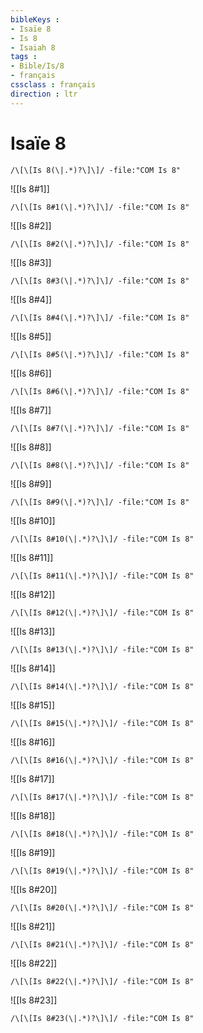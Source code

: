 ```yaml
---
bibleKeys : 
- Isaïe 8
- Is 8
- Isaiah 8
tags : 
- Bible/Is/8
- français
cssclass : français
direction : ltr
---
```


# Isaïe 8

```query
/\[\[Is 8(\|.*)?\]\]/ -file:"COM Is 8"
```



![[Is 8#1]]

```query
/\[\[Is 8#1(\|.*)?\]\]/ -file:"COM Is 8"
```

![[Is 8#2]]

```query
/\[\[Is 8#2(\|.*)?\]\]/ -file:"COM Is 8"
```

![[Is 8#3]]

```query
/\[\[Is 8#3(\|.*)?\]\]/ -file:"COM Is 8"
```

![[Is 8#4]]

```query
/\[\[Is 8#4(\|.*)?\]\]/ -file:"COM Is 8"
```

![[Is 8#5]]

```query
/\[\[Is 8#5(\|.*)?\]\]/ -file:"COM Is 8"
```

![[Is 8#6]]

```query
/\[\[Is 8#6(\|.*)?\]\]/ -file:"COM Is 8"
```

![[Is 8#7]]

```query
/\[\[Is 8#7(\|.*)?\]\]/ -file:"COM Is 8"
```

![[Is 8#8]]

```query
/\[\[Is 8#8(\|.*)?\]\]/ -file:"COM Is 8"
```

![[Is 8#9]]

```query
/\[\[Is 8#9(\|.*)?\]\]/ -file:"COM Is 8"
```

![[Is 8#10]]

```query
/\[\[Is 8#10(\|.*)?\]\]/ -file:"COM Is 8"
```

![[Is 8#11]]

```query
/\[\[Is 8#11(\|.*)?\]\]/ -file:"COM Is 8"
```

![[Is 8#12]]

```query
/\[\[Is 8#12(\|.*)?\]\]/ -file:"COM Is 8"
```

![[Is 8#13]]

```query
/\[\[Is 8#13(\|.*)?\]\]/ -file:"COM Is 8"
```

![[Is 8#14]]

```query
/\[\[Is 8#14(\|.*)?\]\]/ -file:"COM Is 8"
```

![[Is 8#15]]

```query
/\[\[Is 8#15(\|.*)?\]\]/ -file:"COM Is 8"
```

![[Is 8#16]]

```query
/\[\[Is 8#16(\|.*)?\]\]/ -file:"COM Is 8"
```

![[Is 8#17]]

```query
/\[\[Is 8#17(\|.*)?\]\]/ -file:"COM Is 8"
```

![[Is 8#18]]

```query
/\[\[Is 8#18(\|.*)?\]\]/ -file:"COM Is 8"
```

![[Is 8#19]]

```query
/\[\[Is 8#19(\|.*)?\]\]/ -file:"COM Is 8"
```

![[Is 8#20]]

```query
/\[\[Is 8#20(\|.*)?\]\]/ -file:"COM Is 8"
```

![[Is 8#21]]

```query
/\[\[Is 8#21(\|.*)?\]\]/ -file:"COM Is 8"
```

![[Is 8#22]]

```query
/\[\[Is 8#22(\|.*)?\]\]/ -file:"COM Is 8"
```

![[Is 8#23]]

```query
/\[\[Is 8#23(\|.*)?\]\]/ -file:"COM Is 8"
```

